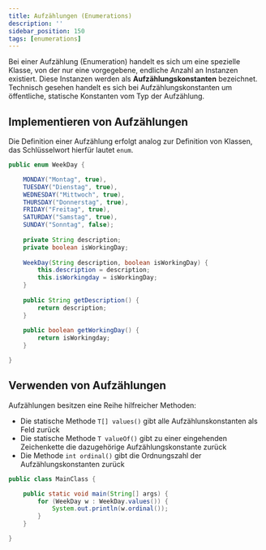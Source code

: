 ```yaml
---
title: Aufzählungen (Enumerations)
description: ''
sidebar_position: 150
tags: [enumerations]
---
```


Bei einer Aufzählung (Enumeration) handelt es sich um eine spezielle Klasse, von der nur eine vorgegebene, endliche Anzahl an Instanzen existiert. Diese Instanzen werden als **Aufzählungskonstanten** bezeichnet. Technisch gesehen handelt es sich bei 
Aufzählungskonstanten um öffentliche, statische Konstanten vom Typ der Aufzählung.

## Implementieren von Aufzählungen
Die Definition einer Aufzählung erfolgt analog zur Definition von Klassen, das Schlüsselwort hierfür lautet `enum`.

```java
public enum WeekDay {  

    MONDAY("Montag", true),
    TUESDAY("Dienstag", true),
    WEDNESDAY("Mittwoch", true),
    THURSDAY("Donnerstag", true),
    FRIDAY("Freitag", true),
    SATURDAY("Samstag", true),
    SUNDAY("Sonntag", false);
  
    private String description;
    private boolean isWorkingDay;
  
    WeekDay(String description, boolean isWorkingDay) {
        this.description = description;
        this.isWorkingday = isWorkingDay;
    }
  
    public String getDescription() {
        return description;
    }
  
    public boolean getWorkingDay() {
        return isWorkingday;
    }

}
```

## Verwenden von Aufzählungen
Aufzählungen besitzen eine Reihe hilfreicher Methoden:
- Die statische Methode `T[] values()` gibt alle Aufzählunskonstanten als Feld zurück
- Die statische Methode `T valueOf()` gibt zu einer eingehenden Zeichenkette die dazugehörige Aufzählungskonstante zurück
- Die Methode `int ordinal()` gibt die Ordnungszahl der Aufzählungskonstanten zurück

```java
public class MainClass {

    public static void main(String[] args) {
        for (WeekDay w : WeekDay.values()) {
            System.out.println(w.ordinal());
        }
    }

}
```
